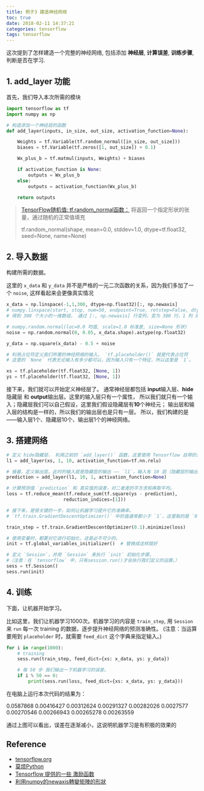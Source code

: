 ```yaml
---
title: 例子3 建造神经网络
toc: true
date: 2018-02-11 14:37:21
categories: tensorflow
tags: tensorflow
---
```


这次提到了怎样建造一个完整的神经网络, 包括添加 **神经层**, **计算误差**, **训练步骤**, 判断是否在学习.

<!-- more -->

## 1. add_layer 功能

首先，我们导入本次所需的模块

```python
import tensorflow as tf
import numpy as np

# 构造添加一个神经层的函数
def add_layer(inputs, in_size, out_size, activation_function=None):

    Weights = tf.Variable(tf.random_normal([in_size, out_size]))
    biases = tf.Variable(tf.zeros([1, out_size]) + 0.1)

    Wx_plus_b = tf.matmul(inputs, Weights) + biases

    if activation_function is None:
        outputs = Wx_plus_b
    else:
        outputs = activation_function(Wx_plus_b)

    return outputs
```

> [TensorFlow随机值: tf.random_normal函数：][lv1] 将返回一个指定形状的张量，通过随机的正常值填充
> 
> tf.random_normal(shape, mean=0.0, stddev=1.0, dtype=tf.float32, seed=None, name=None)
> 

[lv1]: https://www.w3cschool.cn/tensorflow_python/tensorflow_python-n7hl2gmf.html

## 2. 导入数据

构建所需的数据。 

这里的 `x_data` 和 `y_data` 并不是严格的一元二次函数的关系，因为我们多加了一个 `noise`, 这样看起来会更像真实情况

```python
x_data = np.linspace(-1,1,300, dtype=np.float32)[:, np.newaxis]
# numpy.linspace(start, stop, num=50, endpoint=True, retstep=False, dtype=None)
# 得到 300 个大小的一维数组， 通过 [:, np.newaxis] 行变列，变为 300 行，1 列 的二维 数组

# numpy.random.normal(loc=0.0 均值, scale=1.0 标准差, size=None 形状)
noise = np.random.normal(0, 0.05, x_data.shape).astype(np.float32)

y_data = np.square(x_data) - 0.5 + noise

# 利用占位符定义我们所需的神经网络的输入。 `tf.placeholder()` 就是代表占位符
# 这里的 `None` 代表无论输入有多少都可以，因为输入只有一个特征，所以这里是 `1`。

xs = tf.placeholder(tf.float32, [None, 1])
ys = tf.placeholder(tf.float32, [None, 1])
```

接下来，我们就可以开始定义神经层了。 通常神经层都包括 **input**输入层、**hide**隐藏层 和 **output**输出层。这里的输入层只有一个属性， 所以我们就只有一个输入；隐藏层我们可以自己假设，这里我们假设隐藏层有**10**个神经元； 输出层和输入层的结构是一样的，所以我们的输出层也是只有一层。 所以，我们构建的是——输入层1个、隐藏层10个、输出层1个的神经网络。

## 3. 搭建网络

```python
# 定义 hide隐藏层， 利用之前的 `add_layer()` 函数，这里使用 Tensorflow 自带的激励函数 `tf.nn.relu`。
l1 = add_layer(xs, 1, 10, activation_function=tf.nn.relu)

# 接着，定义输出层。此时的输入就是隐藏层的输出 —— `l1`，输入有 10 层（隐藏层的输出层），输出有 1 层。
prediction = add_layer(l1, 10, 1, activation_function=None)

# 计算预测值 `prediction` 和 真实值的误差，对二者差的平方求和再取平均。
loss = tf.reduce_mean(tf.reduce_sum(tf.square(ys - prediction),
                     reduction_indices=[1]))

# 接下来，是很关键的一步，如何让机器学习提升它的准确率。
# `tf.train.GradientDescentOptimizer()` 中的值通常都小于 `1`，这里取的是 `0.1`，代表以 `0.1` 的效率来最小化误差 `loss`。

train_step = tf.train.GradientDescentOptimizer(0.1).minimize(loss)

# 使用变量时，都要对它进行初始化，这是必不可少的。
init = tf.global_variables_initializer()  # 替换成这样就好

# 定义 `Session`，并用 `Session` 来执行 `init` 初始化步骤。 
#（注意：在 `tensorflow` 中，只有session.run()才会执行我们定义的运算。）
sess = tf.Session()
sess.run(init)
```

## 4. 训练

下面，让机器开始学习。

比如这里，我们让机器学习1000次。机器学习的内容是 `train_step`, 用 `Session` 来 `run` 每一次 training 的数据，逐步提升神经网络的预测准确性。 (注意：当运算要用到 `placeholder` 时，就需要 `feed_dict` 这个字典来指定输入。)

```python
for i in range(1000):
    # training
    sess.run(train_step, feed_dict={xs: x_data, ys: y_data})

    # 每 50 步 我们输出一下机器学习的误差。
    if i % 50 == 0:
        print(sess.run(loss, feed_dict={xs: x_data, ys: y_data}))
```

在电脑上运行本次代码的结果为：

0.0587868
0.00416427
0.00312624
0.00291327
0.00282026
0.0027577
0.00270546
0.00266943
0.00265278
0.00263559

通过上图可以看出，误差在逐渐减小，这说明机器学习是有积极的效果的

## Reference

- [tensorflow.org][1]
- [莫烦Python][2]
- [Tensorflow 提供的一些 激励函数][5]
- [利用numpy的newaxis轉變矩陣的形狀][6]

[1]: https://www.tensorflow.org/
[2]: https://morvanzhou.github.io/tutorials/machine-learning/tensorflow/
[3]: https://github.com/MorvanZhou/Tensorflow-Tutorial
[4]: /2018/09/07/tensorflow-2-6-A-activation-function/
[5]: https://www.tensorflow.org/api_guides/python/nn
[6]: http://www.ben-do.github.io/2016/09/15/change-shape-of-matrix-by-numpy/

